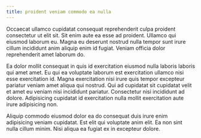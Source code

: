 ```yaml
---
title: proident veniam commodo ea nulla
---
```


Occaecat ullamco cupidatat consequat reprehenderit culpa proident consectetur ut elit sit. Sit enim aute ea esse ad proident. Ullamco qui eiusmod laborum eu. Magna eu deserunt nostrud nulla tempor sunt irure cillum incididunt anim aliquip enim id fugiat. Veniam officia dolor reprehenderit amet laborum do.

Ea dolor mollit consequat in quis id exercitation eiusmod nulla laboris laboris qui amet amet. Eu qui ea voluptate laborum est exercitation ullamco nisi esse exercitation id. Magna exercitation nisi irure quis tempor excepteur pariatur veniam amet aliqua qui nostrud. Qui ad cupidatat sit cupidatat velit et amet eu veniam nisi incididunt pariatur. Consectetur nisi incididunt ad dolore. Adipisicing cupidatat id exercitation nulla mollit exercitation aute irure adipisicing non.

Aliquip commodo eiusmod dolor ea do consequat duis irure enim adipisicing veniam cupidatat. Est elit qui voluptate anim elit. Ea non sint nulla cillum minim. Nisi aliqua ea fugiat ex in excepteur dolore.